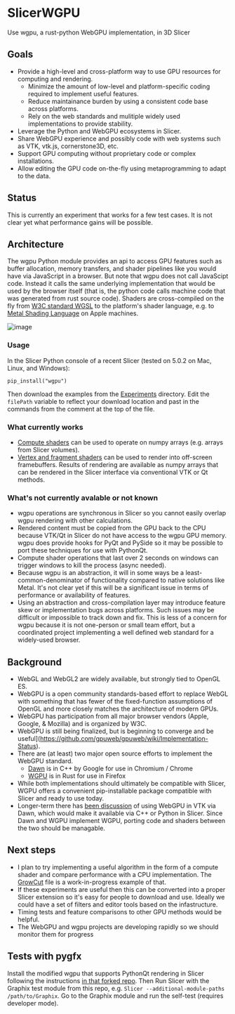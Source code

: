 # SlicerWGPU
Use wgpu, a rust-python WebGPU implementation, in 3D Slicer

## Goals

* Provide a high-level and cross-platform way to use GPU resources for computing and rendering.
  * Minimize the amount of low-level and platform-specific coding required to implement useful features.
  * Reduce maintainance burden by using a consistent code base across platforms.
  * Rely on the web standards and mulitiple widely used implementations to provide stability.
* Leverage the Python and WebGPU ecosystems in Slicer.
* Share WebGPU experience and possibly code with web systems such as VTK, vtk.js, cornerstone3D, etc.
* Support GPU computing without proprietary code or complex installations.
* Allow editing the GPU code on-the-fly using metaprogramming to adapt to the data.

## Status

This is currently an experiment that works for a few test cases.  It is not clear yet what performance gains will be possible.

## Architecture
The wgpu Python module provides an api to access GPU features such as buffer allocation, memory transfers, and shader pipelines like you would have via JavaScript in a browser.  But note that wgpu does not call JavaScipt code.  Instead it calls the same underlying implementation that would be used by the browser itself (that is, the python code calls machine code that was generated from rust source code).  Shaders are cross-compiled on the fly from [W3C standard WGSL](https://www.w3.org/TR/WGSL/) to the platform's shader language, e.g. to [Metal Shading Language](https://developer.apple.com/metal/Metal-Shading-Language-Specification.pdf) on Apple machines.

![image](https://user-images.githubusercontent.com/126077/175791989-4f3fdcdb-6e80-4d0c-b199-1ff7b51c2b6a.png)


### Usage
In the Slicer Python console of a recent Slicer (tested on 5.0.2 on Mac, Linux, and Windows):
```
pip_install("wgpu")
```
Then download the examples from the [Experiments](Experiments) directory.  Edit the `filePath` variable to reflect your download location and past in the commands from the comment at the top of the file.

### What currently works
* [Compute shaders](Experiments/slicer-compute.py) can be used to operate on numpy arrays (e.g. arrays from Slicer volumes).
* [Vertex and fragment shaders](Experiments/slicer-render.py) can be used to render into off-screen framebuffers.  Results of rendering are available as numpy arrays that can be rendered in the Slicer interface via conventional VTK or Qt methods.

### What's not currently avalable or not known
* wgpu operations are synchronous in Slicer so you cannot easily overlap wgpu rendering with other calculations.
* Rendered content must be copied from the GPU back to the CPU because VTK/Qt in Slicer do not have access to the wgpu GPU memory.  wgpu does provide hooks for PyQt and PySide so it may be possible to port these techniques for use with PythonQt.
* Compute shader operations that last over 2 seconds on windows can trigger windows to kill the process (async needed).
* Because wgpu is an abstraction, it will in some ways be a least-common-denominator of functionality compared to native solutions like Metal.  It's not clear yet if this will be a significant issue in terms of performance or availability of features.
* Using an abstraction and cross-compilation layer may introduce feature skew or implementation bugs across platforms.  Such issues may be difficult or impossible to track down and fix.  This is less of a concern for wgpu because it is not one-person or small team effort, but a coordinated project implementing a well defined web standard for a widely-used browser.

## Background

* WebGL and WebGL2 are widely available, but strongly tied to OpenGL ES.
* WebGPU is a open community standards-based effort to replace WebGL with something that has fewer of the fixed-function assumptions of OpenGL and more closely matches the architecture of modern GPUs.
* WebGPU has participation from all major browser vendors (Apple, Google, & Mozilla) and is organized by W3C.
* WebGPU is still being finalized, but is beginning to converge and be useful](https://github.com/gpuweb/gpuweb/wiki/Implementation-Status).
* There are (at least) two major open source efforts to implement the WebGPU standard.
   * [Dawn](https://dawn.googlesource.com/dawn) is in C++ by Google for use in Chromium / Chrome
   * [WGPU](https://github.com/gfx-rs/wgpu) is in Rust for use in Firefox
* While both implementations should ultimately be compatible with Slicer, WGPU offers a convenient pip-installable package compatible with Slicer and ready to use today.
* Longer-term there has [been discussion](https://discourse.vtk.org/t/vulkan-development/3307/22) of using WebGPU in VTK via Dawn, which would make it available via C++ or Python in Slicer.  Since Dawn and WGPU implement WGPU, porting code and shaders between the two should be managable.

## Next steps
* I plan to try implementing a useful algorithm in the form of a compute shader and compare performance with a CPU implementation.  The [GrowCut](Experiments/GrowCut.py) file is a work-in-progress example of that.
* If these experiments are useful then this can be converted into a proper Slicer extension so it's easy for people to download and use.  Ideally we could have a set of filters and editor tools based on the infastructure.
* Timing tests and feature comparisons to other GPU methods would be helpful.
* The WebGPU and wgpu projects are developing rapidly so we should monitor them for progress

## Tests with pygfx

Install the modified wgpu that supports PythonQt rendering in Slicer following the instructions [in that forked repo](https://github.com/pieper/wgpu-py).  Then Run Slicer with the Graphix test module from this repo, e.g. `Slicer --additional-module-paths /path/to/Graphix`.  Go to the Graphix module and run the self-test (requires developer mode).

